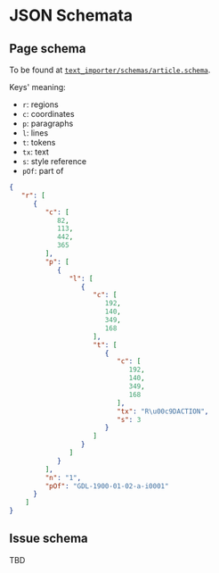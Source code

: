 # JSON Schemata

## Page schema

To be found at [`text_importer/schemas/article.schema`](text_importer/schemas/page.schema).

Keys' meaning:

- `r`: regions
- `c`: coordinates
- `p`: paragraphs
- `l`: lines
- `t`: tokens
- `tx`: text
- `s`: style reference
- `pOf`: part of

```json
{
   "r": [
      {
         "c": [
            82,
            113,
            442,
            365
         ],
         "p": [
            {
               "l": [
                  {
                     "c": [
                        192,
                        140,
                        349,
                        168
                     ],
                     "t": [
                        {
                           "c": [
                              192,
                              140,
                              349,
                              168
                           ],
                           "tx": "R\u00c9DACTION",
                           "s": 3
                        }
                     ]
                  }
               ]
            }
         ],
         "n": "1",
         "pOf": "GDL-1900-01-02-a-i0001"
      }
    ]
}
```

## Issue schema

TBD
